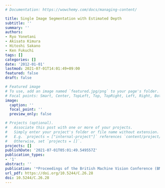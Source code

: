 ```yaml
---
# Documentation: https://wowchemy.com/docs/managing-content/

title: Single Image Segmentation with Estimated Depth
subtitle: ''
summary: ''
authors:
- Ryo Yonetani
- Akisato Kimura
- Hitoshi Sakano
- Ken Fukuchi
tags: []
categories: []
date: '2012-01-01'
lastmod: 2021-07-01T14:01:49+09:00
featured: false
draft: false

# Featured image
# To use, add an image named `featured.jpg/png` to your page's folder.
# Focal points: Smart, Center, TopLeft, Top, TopRight, Left, Right, BottomLeft, Bottom, BottomRight.
image:
  caption: ''
  focal_point: ''
  preview_only: false

# Projects (optional).
#   Associate this post with one or more of your projects.
#   Simply enter your project's folder or file name without extension.
#   E.g. `projects = ["internal-project"]` references `content/project/deep-learning/index.md`.
#   Otherwise, set `projects = []`.
projects: []
publishDate: '2021-07-01T05:01:49.549557Z'
publication_types:
- '1'
abstract: ''
publication: '*Proceedings of the British Machine Vision Conference (BMVC)*'
url_pdf: https://doi.org/10.5244/C.26.28
doi: 10.5244/C.26.28
---
```

